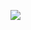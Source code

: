 ![](https://user-images.githubusercontent.com/6876788/96633009-d1818000-1318-11eb-9f1d-7f914f4ccb16.gif)
